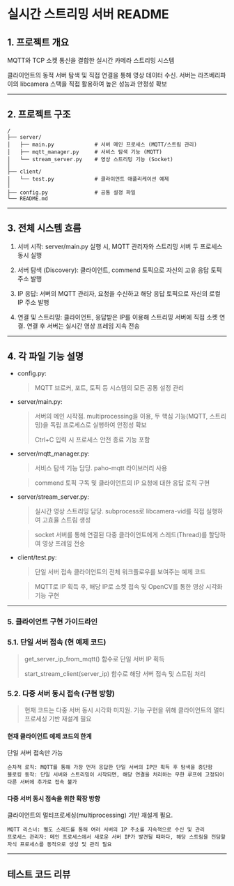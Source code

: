 # 실시간 스트리밍 서버 README

## 1. 프로젝트 개요
MQTT와 TCP 소켓 통신을 결합한 실시간 카메라 스트리밍 시스템

클라이언트의 동적 서버 탐색 및 직접 연결을 통해 영상 데이터 수신. 서버는 라즈베리파이의 libcamera 스택을 직접 활용하여 높은 성능과 안정성 확보

***

## 2. 프로젝트 구조
```
/
├── server/
│   ├── main.py             # 서버 메인 프로세스 (MQTT/스트림 관리)
│   ├── mqtt_manager.py     # 서비스 탐색 기능 (MQTT)
│   └── stream_server.py    # 영상 스트리밍 기능 (Socket)
│
├── client/
│   └── test.py             # 클라이언트 애플리케이션 예제
│
├── config.py               # 공통 설정 파일
└── README.md               
```

***

## 3. 전체 시스템 흐름

1. 서버 시작: server/main.py 실행 시, MQTT 관리자와 스트리밍 서버 두 프로세스 동시 실행

2. 서버 탐색 (Discovery): 클라이언트, commend 토픽으로 자신의 고유 응답 토픽 주소 발행

3. IP 응답: 서버의 MQTT 관리자, 요청을 수신하고 해당 응답 토픽으로 자신의 로컬 IP 주소 발행

4. 연결 및 스트리밍: 클라이언트, 응답받은 IP를 이용해 스트리밍 서버에 직접 소켓 연결. 연결 후 서버는 실시간 영상 프레임 지속 전송

***

## 4. 각 파일 기능 설명
* config.py:

    > MQTT 브로커, 포트, 토픽 등 시스템의 모든 공통 설정 관리

* server/main.py:

    > 서버의 메인 시작점. multiprocessing을 이용, 두 핵심 기능(MQTT, 스트리밍)을 독립 프로세스로 실행하여 안정성 확보
    >
    > Ctrl+C 입력 시 프로세스 안전 종료 기능 포함

* server/mqtt_manager.py:

    > 서비스 탐색 기능 담당. paho-mqtt 라이브러리 사용

    > commend 토픽 구독 및 클라이언트의 IP 요청에 대한 응답 로직 구현

* server/stream_server.py:

    > 실시간 영상 스트리밍 담당. subprocess로 libcamera-vid를 직접 실행하여 고효율 스트림 생성

    > socket 서버를 통해 연결된 다중 클라이언트에게 스레드(Thread)를 할당하여 영상 프레임 전송

* client/test.py:

    > 단일 서버 접속 클라이언트의 전체 워크플로우를 보여주는 예제 코드

    > MQTT로 IP 획득 후, 해당 IP로 소켓 접속 및 OpenCV를 통한 영상 시각화 기능 구현

***

### 5. 클라이언트 구현 가이드라인

### 5.1. 단일 서버 접속 (현 예제 코드)
> get_server_ip_from_mqtt() 함수로 단일 서버 IP 획득
>
> start_stream_client(server_ip) 함수로 해당 서버 접속 및 스트림 처리

### 5.2. 다중 서버 동시 접속 (구현 방향)

> 현재 코드는 다중 서버 동시 시각화 미지원. 기능 구현을 위해 클라이언트의 멀티프로세싱 기반 재설계 필요

#### 현재 클라이언트 예제 코드의 한계
단일 서버 접속만 가능

    순차적 로직: MQTT를 통해 가장 먼저 응답한 단일 서버의 IP만 획득 후 탐색을 중단함
    블로킹 동작: 단일 서버와 스트리밍이 시작되면, 해당 연결을 처리하는 무한 루프에 고정되어 다른 서버에 추가로 접속 불가

#### 다중 서버 동시 접속을 위한 확장 방향
클라이언트의 멀티프로세싱(multiprocessing) 기반 재설계 필요.

    MQTT 리스너: 별도 스레드를 통해 여러 서버의 IP 주소를 지속적으로 수신 및 관리
    프로세스 관리자: 메인 프로세스에서 새로운 서버 IP가 발견될 때마다, 해당 스트림을 전담할 자식 프로세스를 동적으로 생성 및 관리 필요

***

## 테스트 코드 리뷰
